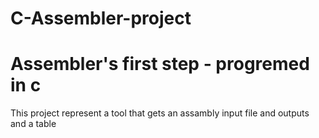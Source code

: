 # C-Assembler-project
# Assembler's first step - progremed in c 
This project represent a tool that gets an assambly input file and outputs and a table 
